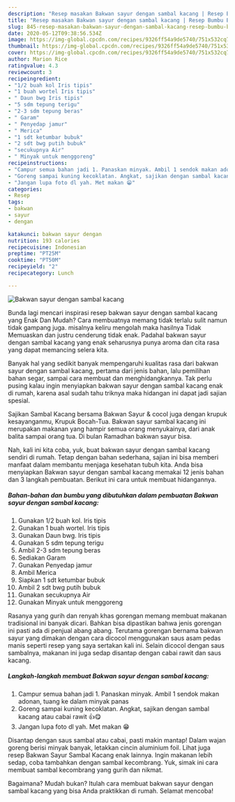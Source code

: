 ```yaml
---
description: "Resep masakan Bakwan sayur dengan sambal kacang | Resep Bumbu Bakwan sayur dengan sambal kacang Yang Menggugah Selera"
title: "Resep masakan Bakwan sayur dengan sambal kacang | Resep Bumbu Bakwan sayur dengan sambal kacang Yang Menggugah Selera"
slug: 845-resep-masakan-bakwan-sayur-dengan-sambal-kacang-resep-bumbu-bakwan-sayur-dengan-sambal-kacang-yang-menggugah-selera
date: 2020-05-12T09:38:56.534Z
image: https://img-global.cpcdn.com/recipes/9326ff54a9de5740/751x532cq70/bakwan-sayur-dengan-sambal-kacang-foto-resep-utama.jpg
thumbnail: https://img-global.cpcdn.com/recipes/9326ff54a9de5740/751x532cq70/bakwan-sayur-dengan-sambal-kacang-foto-resep-utama.jpg
cover: https://img-global.cpcdn.com/recipes/9326ff54a9de5740/751x532cq70/bakwan-sayur-dengan-sambal-kacang-foto-resep-utama.jpg
author: Marion Rice
ratingvalue: 4.3
reviewcount: 3
recipeingredient:
- "1/2 buah kol Iris tipis"
- "1 buah wortel Iris tipis"
- " Daun bwg Iris tipis"
- "5 sdm tepung terigu"
- "2-3 sdm tepung beras"
- " Garam"
- " Penyedap jamur"
- " Merica"
- "1 sdt ketumbar bubuk"
- "2 sdt bwg putih bubuk"
- "secukupnya Air"
- " Minyak untuk menggoreng"
recipeinstructions:
- "Campur semua bahan jadi 1. Panaskan minyak. Ambil 1 sendok makan adonan, tuang ke dalam minyak panas"
- "Goreng sampai kuning kecoklatan. Angkat, sajikan dengan sambal kacang atau cabai rawit 👍😋"
- "Jangan lupa foto dl yah. Met makan 😁"
categories:
- Resep
tags:
- bakwan
- sayur
- dengan

katakunci: bakwan sayur dengan 
nutrition: 193 calories
recipecuisine: Indonesian
preptime: "PT25M"
cooktime: "PT50M"
recipeyield: "2"
recipecategory: Lunch

---
```



![Bakwan sayur dengan sambal kacang](https://img-global.cpcdn.com/recipes/9326ff54a9de5740/751x532cq70/bakwan-sayur-dengan-sambal-kacang-foto-resep-utama.jpg)

Bunda lagi mencari inspirasi resep bakwan sayur dengan sambal kacang yang Enak Dan Mudah? Cara membuatnya memang tidak terlalu sulit namun tidak gampang juga. misalnya keliru mengolah maka hasilnya Tidak Memuaskan dan justru cenderung tidak enak. Padahal bakwan sayur dengan sambal kacang yang enak seharusnya punya aroma dan cita rasa yang dapat memancing selera kita.

Banyak hal yang sedikit banyak mempengaruhi kualitas rasa dari bakwan sayur dengan sambal kacang, pertama dari jenis bahan, lalu pemilihan bahan segar, sampai cara membuat dan menghidangkannya. Tak perlu pusing kalau ingin menyiapkan bakwan sayur dengan sambal kacang enak di rumah, karena asal sudah tahu triknya maka hidangan ini dapat jadi sajian spesial.

Sajikan Sambal Kacang bersama Bakwan Sayur &amp; cocol juga dengan krupuk kesayanganmu, Krupuk Bocah-Tua. Bakwan sayur sambal kacang ini merupakan makanan yang hampir semua orang menyukainya, dari anak balita sampai orang tua. Di bulan Ramadhan bakwan sayur bisa.


Nah, kali ini kita coba, yuk, buat bakwan sayur dengan sambal kacang sendiri di rumah. Tetap dengan bahan sederhana, sajian ini bisa memberi manfaat dalam membantu menjaga kesehatan tubuh kita. Anda bisa menyiapkan Bakwan sayur dengan sambal kacang memakai 12 jenis bahan dan 3 langkah pembuatan. Berikut ini cara untuk membuat hidangannya.

<!--inarticleads1-->

##### Bahan-bahan dan bumbu yang dibutuhkan dalam pembuatan Bakwan sayur dengan sambal kacang:

1. Gunakan 1/2 buah kol. Iris tipis
1. Gunakan 1 buah wortel. Iris tipis
1. Gunakan  Daun bwg. Iris tipis
1. Gunakan 5 sdm tepung terigu
1. Ambil 2-3 sdm tepung beras
1. Sediakan  Garam
1. Gunakan  Penyedap jamur
1. Ambil  Merica
1. Siapkan 1 sdt ketumbar bubuk
1. Ambil 2 sdt bwg putih bubuk
1. Gunakan secukupnya Air
1. Gunakan  Minyak untuk menggoreng


Rasanya yang gurih dan renyah khas gorengan memang membuat makanan tradisional ini banyak dicari. Bahkan bisa dipastikan bahwa jenis gorengan ini pasti ada di penjual abang abang. Terutama gorengan bernama bakwan sayur yang dimakan dengan cara dicocol menggunakan saus asam pedas manis seperti resep yang saya sertakan kali ini. Selain dicocol dengan saus sambalnya, makanan ini juga sedap disantap dengan cabai rawit dan saus kacang. 

<!--inarticleads2-->

##### Langkah-langkah membuat Bakwan sayur dengan sambal kacang:

1. Campur semua bahan jadi 1. Panaskan minyak. Ambil 1 sendok makan adonan, tuang ke dalam minyak panas
1. Goreng sampai kuning kecoklatan. Angkat, sajikan dengan sambal kacang atau cabai rawit 👍😋
1. Jangan lupa foto dl yah. Met makan 😁


Disantap dengan saus sambal atau cabai, pasti makin mantap! Dalam wajan goreng berisi minyak banyak, letakkan cincin aluminium foil. Lihat juga resep Bakwan Sayur Sambal Kacang enak lainnya. Ingin makanan lebih sedap, coba tambahkan dengan sambal kecombrang. Yuk, simak ini cara membuat sambal kecombrang yang gurih dan nikmat. 

Bagaimana? Mudah bukan? Itulah cara membuat bakwan sayur dengan sambal kacang yang bisa Anda praktikkan di rumah. Selamat mencoba!
